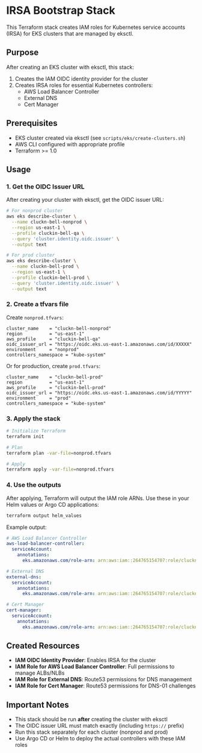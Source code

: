 # IRSA Bootstrap Stack

This Terraform stack creates IAM roles for Kubernetes service accounts (IRSA) for EKS clusters that are managed by eksctl.

## Purpose

After creating an EKS cluster with eksctl, this stack:
1. Creates the IAM OIDC identity provider for the cluster
2. Creates IRSA roles for essential Kubernetes controllers:
   - AWS Load Balancer Controller
   - External DNS
   - Cert Manager

## Prerequisites

- EKS cluster created via eksctl (see `scripts/eks/create-clusters.sh`)
- AWS CLI configured with appropriate profile
- Terraform >= 1.0

## Usage

### 1. Get the OIDC Issuer URL

After creating your cluster with eksctl, get the OIDC issuer URL:

```bash
# For nonprod cluster
aws eks describe-cluster \
  --name cluckn-bell-nonprod \
  --region us-east-1 \
  --profile cluckin-bell-qa \
  --query 'cluster.identity.oidc.issuer' \
  --output text

# For prod cluster
aws eks describe-cluster \
  --name cluckn-bell-prod \
  --region us-east-1 \
  --profile cluckin-bell-prod \
  --query 'cluster.identity.oidc.issuer' \
  --output text
```

### 2. Create a tfvars file

Create `nonprod.tfvars`:
```hcl
cluster_name    = "cluckn-bell-nonprod"
region          = "us-east-1"
aws_profile     = "cluckin-bell-qa"
oidc_issuer_url = "https://oidc.eks.us-east-1.amazonaws.com/id/XXXXX"
environment     = "nonprod"
controllers_namespace = "kube-system"
```

Or for production, create `prod.tfvars`:
```hcl
cluster_name    = "cluckn-bell-prod"
region          = "us-east-1"
aws_profile     = "cluckin-bell-prod"
oidc_issuer_url = "https://oidc.eks.us-east-1.amazonaws.com/id/YYYYY"
environment     = "prod"
controllers_namespace = "kube-system"
```

### 3. Apply the stack

```bash
# Initialize Terraform
terraform init

# Plan
terraform plan -var-file=nonprod.tfvars

# Apply
terraform apply -var-file=nonprod.tfvars
```

### 4. Use the outputs

After applying, Terraform will output the IAM role ARNs. Use these in your Helm values or Argo CD applications:

```bash
terraform output helm_values
```

Example output:
```yaml
# AWS Load Balancer Controller
aws-load-balancer-controller:
  serviceAccount:
    annotations:
      eks.amazonaws.com/role-arn: arn:aws:iam::264765154707:role/cluckn-bell-nonprod-aws-lb-controller

# External DNS
external-dns:
  serviceAccount:
    annotations:
      eks.amazonaws.com/role-arn: arn:aws:iam::264765154707:role/cluckn-bell-nonprod-external-dns

# Cert Manager
cert-manager:
  serviceAccount:
    annotations:
      eks.amazonaws.com/role-arn: arn:aws:iam::264765154707:role/cluckn-bell-nonprod-cert-manager
```

## Created Resources

- **IAM OIDC Identity Provider**: Enables IRSA for the cluster
- **IAM Role for AWS Load Balancer Controller**: Full permissions to manage ALBs/NLBs
- **IAM Role for External DNS**: Route53 permissions for DNS management
- **IAM Role for Cert Manager**: Route53 permissions for DNS-01 challenges

## Important Notes

- This stack should be run **after** creating the cluster with eksctl
- The OIDC issuer URL must match exactly (including `https://` prefix)
- Run this stack separately for each cluster (nonprod and prod)
- Use Argo CD or Helm to deploy the actual controllers with these IAM roles
